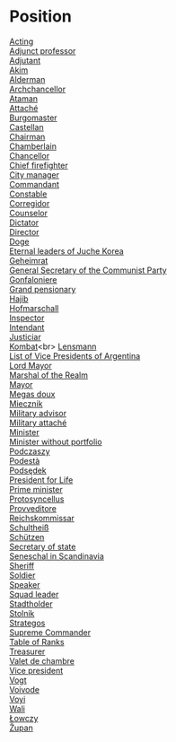 # Position
[Acting](https://en.wikipedia.org/wiki/Acting_(law))<br>
[Adjunct professor](https://en.wikipedia.org/wiki/Adjunct_professor)<br>
[Adjutant](https://en.wikipedia.org/wiki/Adjutant)<br>
[Akim](https://en.wikipedia.org/wiki/Akim)<br>
[Alderman](https://en.wikipedia.org/wiki/Alderman)<br>
[Archchancellor](https://en.wikipedia.org/wiki/Archchancellor)<br>
[Ataman](https://en.wikipedia.org/wiki/Ataman)<br>
[Attaché](https://en.wikipedia.org/wiki/Attach%C3%A9)<br>
[Burgomaster](https://en.wikipedia.org/wiki/Burgomaster)<br>
[Castellan](https://en.wikipedia.org/wiki/Castellan)<br>
[Chairman](https://en.wikipedia.org/wiki/Chairman)<br>
[Chamberlain](https://en.wikipedia.org/wiki/Chamberlain_(office))<br>
[Chancellor](https://en.wikipedia.org/wiki/Chancellor_(education))<br>
[Chief firefighter](https://en.wikipedia.org/wiki/Chief_firefighter)<br>
[City manager](https://en.wikipedia.org/wiki/City_manager)<br>
[Commandant](https://en.wikipedia.org/wiki/Commandant)<br>
[Constable](https://en.wikipedia.org/wiki/Constable)<br>
[Corregidor](https://en.wikipedia.org/wiki/Corregidor_(position))<br>
[Counselor](https://en.wikipedia.org/wiki/Counselor)<br>
[Dictator](https://en.wikipedia.org/wiki/Dictator)<br>
[Director](https://en.wikipedia.org/wiki/Director_(business))<br>
[Doge](https://en.wikipedia.org/wiki/Doge)<br>
[Eternal leaders of Juche Korea](https://en.wikipedia.org/wiki/Eternal_leaders_of_Juche_Korea)<br>
[Geheimrat](https://en.wikipedia.org/wiki/Geheimrat)<br>
[General Secretary of the Communist Party](https://en.wikipedia.org/wiki/Secretary_(title))<br>
[Gonfaloniere](https://en.wikipedia.org/wiki/Gonfaloniere)<br>
[Grand pensionary](https://en.wikipedia.org/wiki/Grand_pensionary)<br>
[Hajib](https://en.wikipedia.org/wiki/Hajib)<br>
[Hofmarschall](https://en.wikipedia.org/wiki/Hofmarschall)<br>
[Inspector](https://en.wikipedia.org/wiki/Inspector)<br>
[Intendant](https://en.wikipedia.org/wiki/Intendant)<br>
[Justiciar](https://en.wikipedia.org/wiki/Justiciar)<br>
[Kombat](https://en.wikipedia.org/wiki/Kombat_(military_rank))<br>
[Lensmann](https://en.wikipedia.org/wiki/Lensmann)<br>
[List of Vice Presidents of Argentina](https://en.wikipedia.org/wiki/List_of_Vice_Presidents_of_Argentina)<br>
[Lord Mayor](https://en.wikipedia.org/wiki/Lord_mayor)<br>
[Marshal of the Realm](https://en.wikipedia.org/wiki/Marshal_of_the_Realm)<br>
[Mayor](https://en.wikipedia.org/wiki/Mayor)<br>
[Megas doux](https://en.wikipedia.org/wiki/Megas_doux)<br>
[Miecznik](https://en.wikipedia.org/wiki/Miecznik)<br>
[Military advisor](https://en.wikipedia.org/wiki/Military_advisor)<br>
[Military attaché](https://en.wikipedia.org/wiki/Military_attach%C3%A9)<br>
[Minister](https://en.wikipedia.org/wiki/Minister_(government))<br>
[Minister without portfolio](https://en.wikipedia.org/wiki/Minister_without_portfolio)<br>
[Podczaszy](https://en.wikipedia.org/wiki/Podczaszy)<br>
[Podestà](https://en.wikipedia.org/wiki/Podest%C3%A0)<br>
[Podsędek](https://en.wikipedia.org/wiki/Pods%C4%99dek)<br>
[President for Life](https://en.wikipedia.org/wiki/President_for_Life)<br>
[Prime minister](https://en.wikipedia.org/wiki/Prime_minister)<br>
[Protosyncellus](https://en.wikipedia.org/wiki/Protosyncellus)<br>
[Provveditore](https://en.wikipedia.org/wiki/Provveditore)<br>
[Reichskommissar](https://en.wikipedia.org/wiki/Reichskommissar)<br>
[Schultheiß](https://en.wikipedia.org/wiki/Schulthei%C3%9F)<br>
[Schützen](https://en.wikipedia.org/wiki/Sch%C3%BCtzen_(military))<br>
[Secretary of state](https://en.wikipedia.org/wiki/Secretary_of_state)<br>
[Seneschal in Scandinavia](https://en.wikipedia.org/wiki/Seneschal_in_Scandinavia)<br>
[Sheriff](https://en.wikipedia.org/wiki/Sheriff)<br>
[Soldier](https://en.wikipedia.org/wiki/Soldier)<br>
[Speaker](https://en.wikipedia.org/wiki/Speaker_(politics))<br>
[Squad leader](https://en.wikipedia.org/wiki/Squad_leader)<br>
[Stadtholder](https://en.wikipedia.org/wiki/Stadtholder)<br>
[Stolnik](https://en.wikipedia.org/wiki/Stolnik)<br>
[Strategos](https://en.wikipedia.org/wiki/Strategos)<br>
[Supreme Commander](https://en.wikipedia.org/wiki/Supreme_Commander)<br>
[Table of Ranks](https://en.wikipedia.org/wiki/Table_of_Ranks)<br>
[Treasurer](https://en.wikipedia.org/wiki/Treasurer)<br>
[Valet de chambre](https://en.wikipedia.org/wiki/Valet_de_chambre)<br>
[Vice president](https://en.wikipedia.org/wiki/Vice_president)<br>
[Vogt](https://en.wikipedia.org/wiki/Vogt)<br>
[Voivode](https://en.wikipedia.org/wiki/Voivode)<br>
[Voyi](https://en.wikipedia.org/wiki/Voyi)<br>
[Wali](https://en.wikipedia.org/wiki/Wali)<br>
[Łowczy](https://en.wikipedia.org/wiki/%C5%81owczy)<br>
[Župan](https://en.wikipedia.org/wiki/%C5%BDupan)<br>
